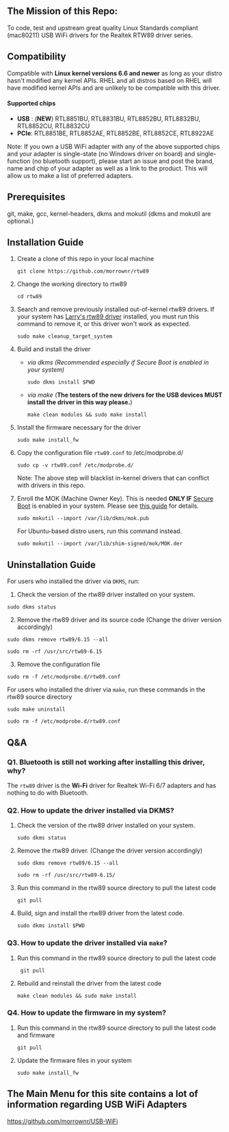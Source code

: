 ## The Mission of this Repo:

To code, test and upstream great quality Linux Standards compliant (mac80211) USB WiFi drivers for the Realtek RTW89 driver series.

## Compatibility

Compatible with **Linux kernel versions 6.6 and newer** as long as your distro hasn't modified any kernel APIs. RHEL and all distros based on RHEL will have modified kernel APIs and are unlikely to be compatible with this driver.

#### Supported chips
- **USB** :  (**NEW**) RTL8851BU, RTL8831BU, RTL8852BU, RTL8832BU, RTL8852CU, RTL8832CU
- **PCIe**: RTL8851BE, RTL8852AE, RTL8852BE, RTL8852CE, RTL8922AE

Note: If you own a USB WiFi adapter with any of the above supported
chips and your adapter is single-state (no Windows driver on board) and
single-function (no bluetooth support), please start an issue and post
the brand, name and chip of your adapter as well as a link to the 
product. This will allow us to make a list of preferred adapters.

## Prerequisites

git, make, gcc, kernel-headers, dkms and mokutil (dkms and mokutil are optional.)

## Installation Guide

1. Create a clone of this repo in your local machine

   ```
   git clone https://github.com/morrownr/rtw89
   ```

2. Change the working directory to rtw89

   ```
   cd rtw89
   ```

3. Search and remove previously installed out-of-kernel rtw89 drivers. If your system has [Larry's rtw89 driver](https://github.com/lwfinger/rtw89) installed, you must run this command to remove it, or this driver won't work as expected.

   ```
   sudo make cleanup_target_system
   ```

3. Build and install the driver

   * _via dkms (Recommended especially if Secure Boot is enabled in your system)_

     ```
     sudo dkms install $PWD
     ```

   * _via make_ (**The testers of the new drivers for the USB devices MUST install the driver in this way please.**)

     ```
     make clean modules && sudo make install
     ```

4. Install the firmware necessary for the driver

   ```
   sudo make install_fw
   ```

5. Copy the configuration file `rtw89.conf` to /etc/modprobe.d/
   ```
   sudo cp -v rtw89.conf /etc/modprobe.d/
   ```
   
   Note: The above step will blacklist in-kernel drivers that can conflict with drivers in this repo.

6. Enroll the MOK (Machine Owner Key). This is needed **ONLY IF** [Secure Boot](https://wiki.debian.org/SecureBoot) is enabled in your system. Please see [this guide](https://github.com/dell/dkms?tab=readme-ov-file#secure-boot) for details.

   ```
   sudo mokutil --import /var/lib/dkms/mok.pub
   ```

   For Ubuntu-based distro users, run this command instead.

   ```
   sudo mokutil --import /var/lib/shim-signed/mok/MOK.der
   ```

## Uninstallation Guide

For users who installed the driver via `DKMS`, run:

1. Check the version of the rtw89 driver installed on your system.
```
sudo dkms status 
```

2. Remove the rtw89 driver and its source code (Change the driver version accordingly)
```
sudo dkms remove rtw89/6.15 --all
```
```
sudo rm -rf /usr/src/rtw89-6.15
```

3. Remove the configuration file
```
sudo rm -f /etc/modprobe.d/rtw89.conf
```

For users who installed the driver via `make`, run these commands in the rtw89 source directory
```
sudo make uninstall
```
```
sudo rm -f /etc/modprobe.d/rtw89.conf
```

## Q&A

### Q1. Bluetooth is still not working after installing this driver, why?

   The `rtw89` driver is the **Wi-Fi** driver for Realtek Wi-Fi 6/7 adapters and has nothing to do with Bluetooth.

### Q2. How to update the driver installed via DKMS?

   1. Check the version of the rtw89 driver installed on your system.
      ```
      sudo dkms status
      ```   
   2. Remove the rtw89 driver. (Change the driver version accordingly)
      ```
      sudo dkms remove rtw89/6.15 --all
      ```
      ```
      sudo rm -rf /usr/src/rtw89-6.15/
      ```

   3. Run this command in the rtw89 source directory to pull the latest code
      ```
      git pull
      ```

   4. Build, sign and install the rtw89 driver from the latest code.
      ```
      sudo dkms install $PWD
      ```

### Q3. How to update the driver installed via `make`?

   1. Run this command in the rtw89 source directory to pull the latest code
      ```
       git pull
      ```
  
   2. Rebuild and reinstall the driver from the latest code
      ```
      make clean modules && sudo make install
      ```

### Q4. How to update the firmware in my system?

   1. Run this command in the rtw89 source directory to pull the latest code and firmware
      ```
      git pull
      ```

   2. Update the firmware files in your system
      ```
      sudo make install_fw
      ```

## The Main Menu for this site contains a lot of information regarding USB WiFi Adapters

https://github.com/morrownr/USB-WiFi
